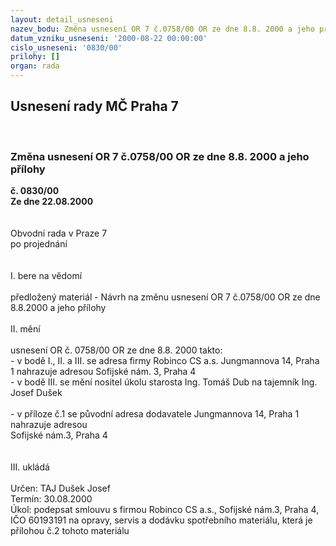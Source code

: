 ```yaml
---
layout: detail_usneseni
nazev_bodu: Změna usnesení OR 7 č.0758/00 OR ze dne 8.8. 2000 a jeho přílohy
datum_vzniku_usneseni: '2000-08-22 00:00:00'
cislo_usneseni: '0830/00'
prilohy: []
organ: rada
---
```

<div id="ucUsn_pList" class="usn">
	<span><h2>Usnesení rady MČ Praha 7 </h2>
<br></span><div class="standBody">
<span><h3>Změna usnesení OR 7 č.0758/00 OR ze dne 8.8. 2000 a jeho přílohy</h3></span><div class="center">
		<strong>č. 0830/00</strong><br>
	</div>
<div class="center">
		<strong>Ze dne 22.08.2000</strong><br><br>
	</div>     <br>Obvodní rada v Praze 7<br>po projednání<br><br><br>I.	bere na vědomí<br><br> předložený materiál -  Návrh na změnu usnesení OR 7 č.0758/00 OR ze dne 8.8.2000 a  jeho přílohy<br><br>II.	mění <br><br>usnesení OR č. 0758/00 OR ze dne 8.8. 2000 takto:<br> - v bodě  I., II. a III. se adresa firmy Robinco CS a.s. Jungmannova 14, Praha 1  nahrazuje adresou Sofijské nám. 3, Praha 4<br> - v bodě III. se mění nositel úkolu starosta Ing. Tomáš Dub na tajemník Ing. Josef Dušek<br><br> - v příloze č.1 se původní adresa dodavatele Jungmannova 14, Praha 1 nahrazuje adresou <br>Sofijské nám.3,  Praha 4<br><br><br>III.	ukládá <br><br> Určen:	     	TAJ Dušek Josef<br>Termín: 30.08.2000<br>Úkol:	podepsat smlouvu s firmou Robinco CS a.s., Sofijské nám.3, Praha 4, IČO 60193191 na opravy, servis a dodávku spotřebního materiálu, která je přílohou č.2 tohoto materiálu<br> 	<br>
</div>
</div>
